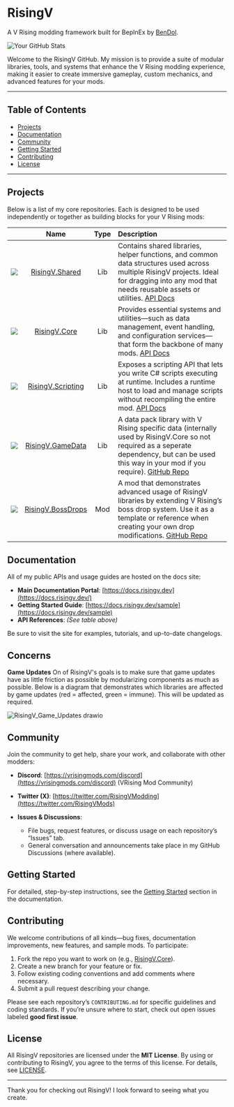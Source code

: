 # RisingV

A V Rising modding framework built for BepInEx by [BenDol](https://github.com/BenDol).

![Your GitHub Stats](https://github-readme-stats.vercel.app/api?username=BenDol&show_icons=true&theme=dark)

Welcome to the RisingV GitHub. My mission is to provide a suite of modular libraries, tools, and systems that enhance the V Rising modding experience, making it easier to create immersive gameplay, custom mechanics, and advanced features for your mods.

---

## Table of Contents

* [Projects](#projects)
* [Documentation](#documentation)
* [Community](#community)
* [Getting Started](#getting-started)
* [Contributing](#contributing)
* [License](#license)

---

## Projects

Below is a list of my core repositories. Each is designed to be used independently or together as building blocks for your V Rising mods:

|      | Name | Type | Description |
|:----:|:----:|:----:|:------------|
| [![](https://github.com/RisingV-Mods/RisingV.Shared/blob/main/assets/images/logo_50.png?raw=true)](https://github.com/RisingV-Mods/RisingV.Shared) | [RisingV.Shared](https://github.com/RisingV-Mods/RisingV.Shared) | Lib | Contains shared libraries, helper functions, and common data structures used across multiple RisingV projects. Ideal for dragging into any mod that needs reusable assets or utilities. [API Docs](https://docs.risingv.dev/shared/api/RisingV.Shared.html) |
| [![](https://github.com/RisingV-Mods/RisingV.Core/blob/main/assets/images/logo_50.png?raw=true)](https://github.com/RisingV-Mods/RisingV.Core) | [RisingV.Core](https://github.com/RisingV-Mods/RisingV.Core) | Lib | Provides essential systems and utilities—such as data management, event handling, and configuration services—that form the backbone of many mods. [API Docs](https://docs.risingv.dev/core/api/RisingV.Core.html) | Lib |
| [![](https://github.com/RisingV-Mods/RisingV.Scripting/blob/main/assets/images/logo_50.png?raw=true)](https://github.com/RisingV-Mods/RisingV.Scripting) | [RisingV.Scripting](https://github.com/RisingV-Mods/RisingV.Scripting) | Lib | Exposes a scripting API that lets you write C# scripts executing at runtime. Includes a runtime host to load and manage scripts without recompiling the entire mod. [API Docs](https://docs.risingv.dev/scripting/api/RisingV.Scripting.html) |
| [![](https://github.com/RisingV-Mods/RisingV.GameData/blob/main/assets/images/logo_50.png?raw=true)](https://github.com/RisingV-Mods/RisingV.GameData) | [RisingV.GameData](https://github.com/RisingV-Mods/RisingV.GameData) | Lib | A data pack library with V Rising specific data (internally used by RisingV.Core so not required as a seperate dependency, but can be used this way in your mod if you require). [GitHub Repo](https://github.com/BenDol/RisingV.GameData) |
| [![](https://github.com/RisingV-Mods/RisingV.BossDrops/blob/main/assets/images/logo_50.png?raw=true)](https://github.com/RisingV-Mods/RisingV.BossDrops) | [RisingV.BossDrops](https://github.com/RisingV-Mods/RisingV.BossDrops) | Mod | A mod that demonstrates advanced usage of RisingV libraries by extending V Rising’s boss drop system. Use it as a template or reference when creating your own drop modifications. [GitHub Repo](https://github.com/BenDol/RisingV.BossDrops) |

## Documentation

All of my public APIs and usage guides are hosted on the docs site:

* **Main Documentation Portal**: [https://docs.risingv.dev](https://docs.risingv.dev/)
* **Getting Started Guide**: [https://docs.risingv.dev/sample](https://docs.risingv.dev/sample)
* **API References**: _(See table above)_

Be sure to visit the site for examples, tutorials, and up-to-date changelogs.

## Concerns

**Game Updates**
On of RisingV's goals is to make sure that game updates have as little friction as possible by modularizing components as much as possible. Below is a diagram that demonstrates which libraries are affected by game updates (red = affected, green = immune). This will be updated as required.

![RisingV_Game_Updates drawio](https://github.com/user-attachments/assets/7e542a5f-2da9-43b2-9baf-ce76f9c144e8)

## Community

Join the community to get help, share your work, and collaborate with other modders:

* **Discord**: [https://vrisingmods.com/discord](https://vrisingmods.com/discord) (VRising Mod Community)
* **Twitter (X)**: [https://twitter.com/RisingVModding](https://twitter.com/RisingVMods)
* **Issues & Discussions**:

  * File bugs, request features, or discuss usage on each repository’s “Issues” tab.
  * General conversation and announcements take place in my GitHub Discussions (where available).

## Getting Started

For detailed, step-by-step instructions, see the [Getting Started](https://docs.risingv.dev/sample) section in the documentation.

## Contributing

We welcome contributions of all kinds—bug fixes, documentation improvements, new features, and sample mods. To participate:

1. Fork the repo you want to work on (e.g., [RisingV.Core](https://github.com/RisingV-Mods/RisingV.Core)).
2. Create a new branch for your feature or fix.
3. Follow existing coding conventions and add comments where necessary.
4. Submit a pull request describing your change.

Please see each repository’s `CONTRIBUTING.md` for specific guidelines and coding standards. If you’re unsure where to start, check out open issues labeled **good first issue**.

## License

All RisingV repositories are licensed under the **MIT License**. By using or contributing to RisingV, you agree to the terms of this license. For details, see [LICENSE](https://github.com/BenDol/RisingV.Core/blob/main/LICENSE).

---

Thank you for checking out RisingV! I look forward to seeing what you create.
